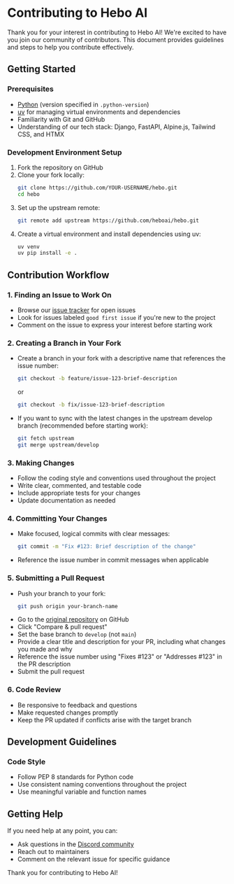 # Contributing to Hebo AI

Thank you for your interest in contributing to Hebo AI! We're excited to have you join our community of contributors. This document provides guidelines and steps to help you contribute effectively.

## Getting Started

### Prerequisites

- [Python](https://www.python.org/downloads/) (version specified in `.python-version`)
- [uv](https://github.com/astral-sh/uv) for managing virtual environments and dependencies
- Familiarity with Git and GitHub
- Understanding of our tech stack: Django, FastAPI, Alpine.js, Tailwind CSS, and HTMX

### Development Environment Setup

1. Fork the repository on GitHub
2. Clone your fork locally:
   ```bash
   git clone https://github.com/YOUR-USERNAME/hebo.git
   cd hebo
   ```
3. Set up the upstream remote:
   ```bash
   git remote add upstream https://github.com/heboai/hebo.git
   ```
4. Create a virtual environment and install dependencies using uv:
   ```bash
   uv venv
   uv pip install -e .
   ```

## Contribution Workflow

### 1. Finding an Issue to Work On

- Browse our [issue tracker](https://github.com/heboai/hebo/issues) for open issues
- Look for issues labeled `good first issue` if you're new to the project
- Comment on the issue to express your interest before starting work

### 2. Creating a Branch in Your Fork

- Create a branch in your fork with a descriptive name that references the issue number:
  ```bash
  git checkout -b feature/issue-123-brief-description
  ```
  or
  ```bash
  git checkout -b fix/issue-123-brief-description
  ```
- If you want to sync with the latest changes in the upstream develop branch (recommended before starting work):
  ```bash
  git fetch upstream
  git merge upstream/develop
  ```

### 3. Making Changes

- Follow the coding style and conventions used throughout the project
- Write clear, commented, and testable code
- Include appropriate tests for your changes
- Update documentation as needed

### 4. Committing Your Changes

- Make focused, logical commits with clear messages:
  ```bash
  git commit -m "Fix #123: Brief description of the change"
  ```
- Reference the issue number in commit messages when applicable

### 5. Submitting a Pull Request

- Push your branch to your fork:
  ```bash
  git push origin your-branch-name
  ```
- Go to the [original repository](https://github.com/heboai/hebo) on GitHub
- Click "Compare & pull request"
- Set the base branch to `develop` (not `main`)
- Provide a clear title and description for your PR, including what changes you made and why
- Reference the issue number using "Fixes #123" or "Addresses #123" in the PR description
- Submit the pull request

### 6. Code Review

- Be responsive to feedback and questions
- Make requested changes promptly
- Keep the PR updated if conflicts arise with the target branch

## Development Guidelines

### Code Style

- Follow PEP 8 standards for Python code
- Use consistent naming conventions throughout the project
- Use meaningful variable and function names

## Getting Help

If you need help at any point, you can:
- Ask questions in the [Discord community](https://discord.gg/cCJtXZRU5p)
- Reach out to maintainers
- Comment on the relevant issue for specific guidance

Thank you for contributing to Hebo AI! 